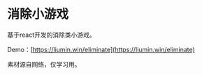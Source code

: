 # 消除小游戏

基于react开发的消除类小游戏。

Demo：[https://liumin.win/eliminate](https://liumin.win/eliminate)

素材源自网络，仅学习用。

